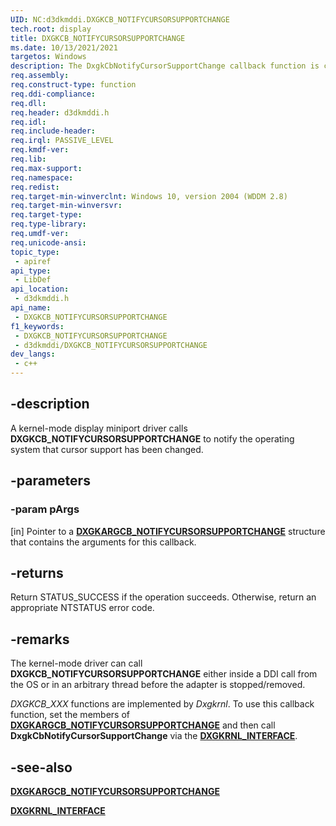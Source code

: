 ```yaml
---
UID: NC:d3dkmddi.DXGKCB_NOTIFYCURSORSUPPORTCHANGE
tech.root: display
title: DXGKCB_NOTIFYCURSORSUPPORTCHANGE
ms.date: 10/13/2021/2021
targetos: Windows
description: The DxgkCbNotifyCursorSupportChange callback function is called by the kernel-mode driver to notify the OS that cursor support has been changed.
req.assembly: 
req.construct-type: function
req.ddi-compliance: 
req.dll: 
req.header: d3dkmddi.h
req.idl: 
req.include-header: 
req.irql: PASSIVE_LEVEL
req.kmdf-ver: 
req.lib: 
req.max-support: 
req.namespace: 
req.redist: 
req.target-min-winverclnt: Windows 10, version 2004 (WDDM 2.8)
req.target-min-winversvr:
req.target-type: 
req.type-library: 
req.umdf-ver: 
req.unicode-ansi: 
topic_type:
 - apiref
api_type:
 - LibDef
api_location:
 - d3dkmddi.h
api_name:
 - DXGKCB_NOTIFYCURSORSUPPORTCHANGE
f1_keywords:
 - DXGKCB_NOTIFYCURSORSUPPORTCHANGE
 - d3dkmddi/DXGKCB_NOTIFYCURSORSUPPORTCHANGE
dev_langs:
 - c++
---
```


## -description

A kernel-mode display miniport driver calls **DXGKCB_NOTIFYCURSORSUPPORTCHANGE** to notify the operating system that cursor support has been changed.

## -parameters

### -param pArgs

[in] Pointer to a [**DXGKARGCB_NOTIFYCURSORSUPPORTCHANGE**](ns-d3dkmddi-dxgkargcb_notifycursorsupportchange.md) structure that contains the arguments for this callback.

## -returns

Return STATUS_SUCCESS if the operation succeeds. Otherwise, return an appropriate NTSTATUS error code.

## -remarks

The kernel-mode driver can call **DXGKCB_NOTIFYCURSORSUPPORTCHANGE** either inside a DDI call from the OS or in an arbitrary thread before the adapter is stopped/removed.

*DXGKCB_XXX* functions are implemented by *Dxgkrnl*. To use this callback function, set the members of [**DXGKARGCB_NOTIFYCURSORSUPPORTCHANGE**](ns-d3dkmddi-dxgkargcb_notifycursorsupportchange.md) and then call **DxgkCbNotifyCursorSupportChange** via the [**DXGKRNL_INTERFACE**](../dispmprt/ns-dispmprt-_dxgkrnl_interface.md).

## -see-also

[**DXGKARGCB_NOTIFYCURSORSUPPORTCHANGE**](ns-d3dkmddi-dxgkargcb_notifycursorsupportchange.md)

[**DXGKRNL_INTERFACE**](../dispmprt/ns-dispmprt-_dxgkrnl_interface.md)
